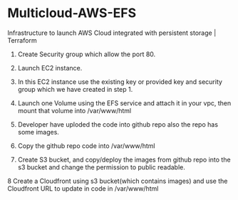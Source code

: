 # Multicloud-AWS-EFS
Infrastructure to launch AWS Cloud integrated with persistent storage | Terraform
1. Create Security group which allow the port 80.

2. Launch EC2 instance.

3. In this EC2 instance use the existing key or provided key and security group which we have created in step 1.

4. Launch one Volume using the EFS service and attach it in your vpc, then mount that volume into /var/www/html

5. Developer have uploded the code into github repo also the repo has some images.

6. Copy the github repo code into /var/www/html

7. Create S3 bucket, and copy/deploy the images from github repo into the s3 bucket and change the permission to public readable.

8 Create a Cloudfront using s3 bucket(which contains images) and use the Cloudfront URL to update in code in /var/www/html
